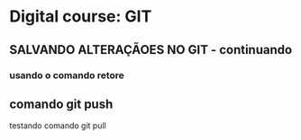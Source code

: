 # Digital course: GIT
## SALVANDO ALTERAÇÃOES NO GIT - continuando
### usando o comando retore
## comando git push
testando comando git pull
